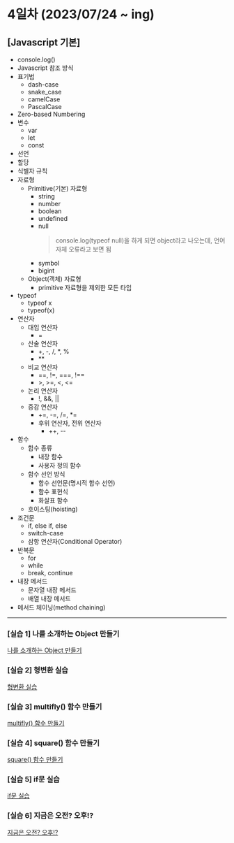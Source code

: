 # 4일차 (2023/07/24 ~ ing)

## [Javascript 기본]

- console.log()
- Javascript 참조 방식
- 표기법
  - dash-case
  - snake_case
  - camelCase
  - PascalCase
- Zero-based Numbering
- 변수
  - var
  - let
  - const
- 선언
- 할당
- 식별자 규칙
- 자료형
  - Primitive(기본) 자료형
    - string
    - number
    - boolean
    - undefined
    - null<br>
      > console.log(typeof null)을 하게 되면 object라고 나오는데, 언어 자체 오류라고 보면 됨
    - symbol
    - bigint
  - Object(객체) 자료형
    - primitive 자료형을 제외한 모든 타입
- typeof
  - typeof x
  - typeof(x)
- 연산자
  - 대입 연산자
    - =
  - 산술 연산자
    - +, -, /, \*, %
    - \*\*
  - 비교 연산자
    - ==, !=, ===, !==
    - \>, \>=, <, <=
  - 논리 연산자
    - !, &&, ||
  - 증감 연산자
    - +=, -=, /=, \*=
    - 후위 연산자, 전위 연산자
      - ++, --
- 함수
  - 함수 종류
    - 내장 함수
    - 사용자 정의 함수
  - 함수 선언 방식
    - 함수 선언문(명시적 함수 선언)
    - 함수 표현식
    - 화살표 함수
  - 호이스팅(hoisting)
- 조건문
  - if, else if, else
  - switch-case
  - 삼항 연산자(Conditional Operator)
- 반복문
  - for
  - while
  - break, continue
- 내장 메서드
  - 문자열 내장 메서드
  - 배열 내장 메서드
- 메서드 체이닝(method chaining)

---

### \[실습 1] 나를 소개하는 Object 만들기

[나를 소개하는 Object 만들기](../js/training1_object.js)

### \[실습 2] 형변환 실습

[형변환 실습](../js/training2_type-conversion.js)

### \[실습 3] multifly() 함수 만들기

[multifly() 함수 만들기](../js/training3_function_multifly.js)

### \[실습 4] square() 함수 만들기

[square() 함수 만들기](../js/training4_function_square.js)

### \[실습 5] if문 실습

[if문 실습](../js/training5_condition.js)

### \[실습 6] 지금은 오전? 오후!?

[지금은 오전? 오후!?](../js/training6_conditional_operator.js)
